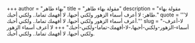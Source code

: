 +++
author = "بهاء طاهر"
title = "مقولة بهاء طاهر"
description = "مقولة بهاء طاهر: لا أعرف أسماء الزهور ولكني أحبها، لا أفهمك تماما.. ولكني أحبك."
quote = '''لا أعرف أسماء الزهور ولكني أحبها، لا أفهمك تماما.. ولكني أحبك.'''
slug = "لا-أعرف-أسماء-الزهور-ولكني-أحبها،-لا-أفهمك-تماما-ولكني-أحبك"
+++
لا أعرف أسماء الزهور ولكني أحبها، لا أفهمك تماما.. ولكني أحبك.
